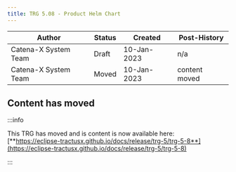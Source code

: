 ```yaml
---
title: TRG 5.08 - Product Helm Chart
---
```


| Author               | Status | Created      | Post-History |
|----------------------|--------|--------------|--------------|
| Catena-X System Team | Draft  | 10-Jan-2023  | n/a          |
| Catena-X System Team | Moved  | 10-Jan-2023  | content moved          |

## Content has moved

:::info

This TRG has moved and is content is now available
here: [**https://eclipse-tractusx.github.io/docs/release/trg-5/trg-5-8**](https://eclipse-tractusx.github.io/docs/release/trg-5/trg-5-8)

:::
